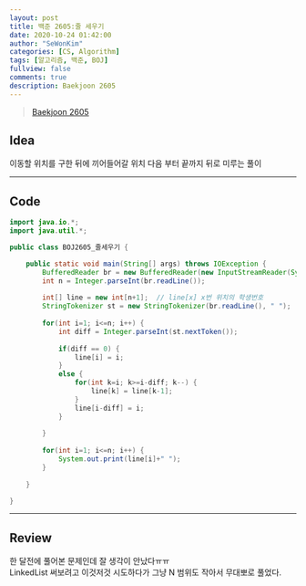 ```yaml
---
layout: post
title: 백준 2605:줄 세우기
date: 2020-10-24 01:42:00
author: "SeWonKim"
categories: [CS, Algorithm]
tags: [알고리즘, 백준, BOJ]
fullview: false
comments: true
description: Baekjoon 2605
---
```


> [Baekjoon 2605](https://www.acmicpc.net/problem/2605)

## Idea

이동할 위치를 구한 뒤에 끼어들어갈 위치 다음 부터 끝까지 뒤로 미루는 풀이

---

## Code

```java
import java.io.*;
import java.util.*;

public class BOJ2605_줄세우기 {

	public static void main(String[] args) throws IOException {
		BufferedReader br = new BufferedReader(new InputStreamReader(System.in));
		int n = Integer.parseInt(br.readLine());
		
		int[] line = new int[n+1];	// line[x] x번 위치의 학생번호
		StringTokenizer st = new StringTokenizer(br.readLine(), " ");
		
		for(int i=1; i<=n; i++) {
			int diff = Integer.parseInt(st.nextToken());
			
			if(diff == 0) {
				line[i] = i;
			}
			else {
				for(int k=i; k>=i-diff; k--) {
					line[k] = line[k-1];
				}
				line[i-diff] = i;
			}
			
		}
		
		for(int i=1; i<=n; i++) {
			System.out.print(line[i]+" ");
		}
		
	}

}

```

---

## Review

한 달전에 풀어본 문제인데 잘 생각이 안났다ㅠㅠ     
LinkedList 써보려고 이것저것 시도하다가 그냥 N 범위도 작아서 무대뽀로 풀었다.
